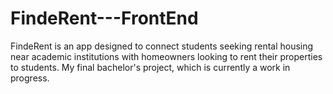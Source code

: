 # FindeRent---FrontEnd
FindeRent is an app designed to connect students seeking rental housing near academic institutions with homeowners looking to rent their properties to students. My final bachelor's project, which is currently a work in progress. 
